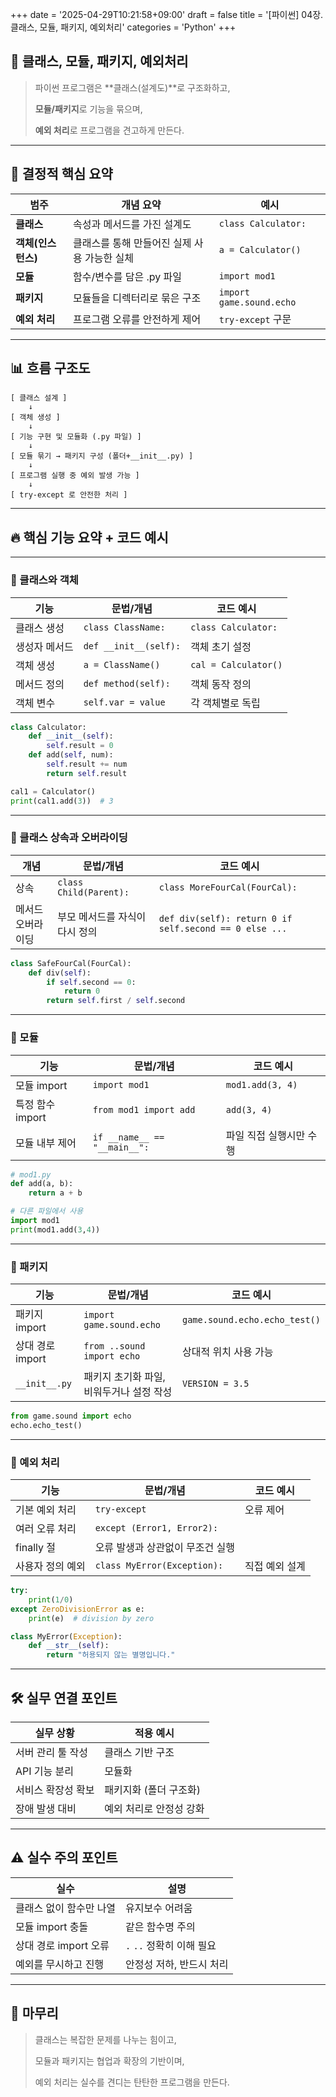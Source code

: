 +++
date = '2025-04-29T10:21:58+09:00'
draft = false
title = '[파이썬] 04장. 클래스, 모듈, 패키지, 예외처리'
categories = 'Python'
+++

## 📌 클래스, 모듈, 패키지, 예외처리

> 파이썬 프로그램은 **클래스(설계도)**로 구조화하고,
> 
> 
> **모듈/패키지**로 기능을 묶으며,
> 
> **예외 처리**로 프로그램을 견고하게 만든다.
> 

---

## 🧠 결정적 핵심 요약

| 범주 | 개념 요약 | 예시 |
| --- | --- | --- |
| **클래스** | 속성과 메서드를 가진 설계도 | `class Calculator:` |
| **객체(인스턴스)** | 클래스를 통해 만들어진 실제 사용 가능한 실체 | `a = Calculator()` |
| **모듈** | 함수/변수를 담은 .py 파일 | `import mod1` |
| **패키지** | 모듈들을 디렉터리로 묶은 구조 | `import game.sound.echo` |
| **예외 처리** | 프로그램 오류를 안전하게 제어 | `try-except` 구문 |

---

## 📊 흐름 구조도

```
[ 클래스 설계 ]
    ↓
[ 객체 생성 ]
    ↓
[ 기능 구현 및 모듈화 (.py 파일) ]
    ↓
[ 모듈 묶기 → 패키지 구성 (폴더+__init__.py) ]
    ↓
[ 프로그램 실행 중 예외 발생 가능 ]
    ↓
[ try-except 로 안전한 처리 ]

```

---

## 🔥 핵심 기능 요약 + 코드 예시

---

### 🧩 클래스와 객체

| 기능 | 문법/개념 | 코드 예시 |
| --- | --- | --- |
| 클래스 생성 | `class ClassName:` | `class Calculator:` |
| 생성자 메서드 | `def __init__(self):` | 객체 초기 설정 |
| 객체 생성 | `a = ClassName()` | `cal = Calculator()` |
| 메서드 정의 | `def method(self):` | 객체 동작 정의 |
| 객체 변수 | `self.var = value` | 각 객체별로 독립 |

```python
class Calculator:
    def __init__(self):
        self.result = 0
    def add(self, num):
        self.result += num
        return self.result

cal1 = Calculator()
print(cal1.add(3))  # 3

```

---

### 🧩 클래스 상속과 오버라이딩

| 개념 | 문법/개념 | 코드 예시 |
| --- | --- | --- |
| 상속 | `class Child(Parent):` | `class MoreFourCal(FourCal):` |
| 메서드 오버라이딩 | 부모 메서드를 자식이 다시 정의 | `def div(self): return 0 if self.second == 0 else ...` |

```python
class SafeFourCal(FourCal):
    def div(self):
        if self.second == 0:
            return 0
        return self.first / self.second

```

---

### 🧩 모듈

| 기능 | 문법/개념 | 코드 예시 |
| --- | --- | --- |
| 모듈 import | `import mod1` | `mod1.add(3, 4)` |
| 특정 함수 import | `from mod1 import add` | `add(3, 4)` |
| 모듈 내부 제어 | `if __name__ == "__main__":` | 파일 직접 실행시만 수행 |

```python
# mod1.py
def add(a, b):
    return a + b

```

```python
# 다른 파일에서 사용
import mod1
print(mod1.add(3,4))

```

---

### 🧩 패키지

| 기능 | 문법/개념 | 코드 예시 |
| --- | --- | --- |
| 패키지 import | `import game.sound.echo` | `game.sound.echo.echo_test()` |
| 상대 경로 import | `from ..sound import echo` | 상대적 위치 사용 가능 |
| `__init__.py` | 패키지 초기화 파일, 비워두거나 설정 작성 | `VERSION = 3.5` |

```python
from game.sound import echo
echo.echo_test()

```

---

### 🧩 예외 처리

| 기능 | 문법/개념 | 코드 예시 |
| --- | --- | --- |
| 기본 예외 처리 | `try-except` | 오류 제어 |
| 여러 오류 처리 | `except (Error1, Error2):` |  |
| finally 절 | 오류 발생과 상관없이 무조건 실행 |  |
| 사용자 정의 예외 | `class MyError(Exception):` | 직접 예외 설계 |

```python
try:
    print(1/0)
except ZeroDivisionError as e:
    print(e)  # division by zero

```

```python
class MyError(Exception):
    def __str__(self):
        return "허용되지 않는 별명입니다."

```

---

## 🛠️ 실무 연결 포인트

| 실무 상황 | 적용 예시 |
| --- | --- |
| 서버 관리 툴 작성 | 클래스 기반 구조 |
| API 기능 분리 | 모듈화 |
| 서비스 확장성 확보 | 패키지화 (폴더 구조화) |
| 장애 발생 대비 | 예외 처리로 안정성 강화 |

---

## ⚠️ 실수 주의 포인트

| 실수 | 설명 |
| --- | --- |
| 클래스 없이 함수만 나열 | 유지보수 어려움 |
| 모듈 import 충돌 | 같은 함수명 주의 |
| 상대 경로 import 오류 | `.` `..` 정확히 이해 필요 |
| 예외를 무시하고 진행 | 안정성 저하, 반드시 처리 |

---

## 🏁 마무리

> 클래스는 복잡한 문제를 나누는 힘이고,
> 
> 모듈과 패키지는 협업과 확장의 기반이며, 
> 
> 예외 처리는 실수를 견디는 탄탄한 프로그램을 만든다.
> 
